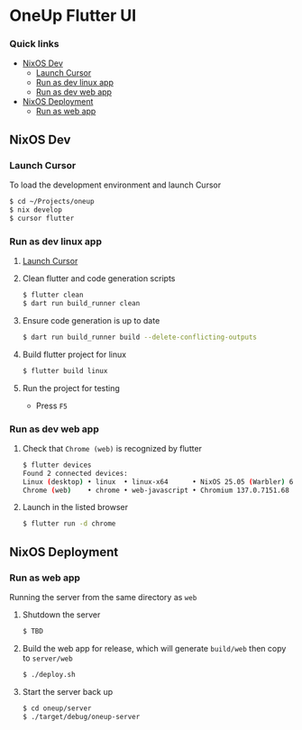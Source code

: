 # OneUp Flutter UI

### Quick links
* [NixOS Dev](#nixos-dev)
  * [Launch Cursor](#launch-cursor)
  * [Run as dev linux app](#run-as-dev-linux-app)
  * [Run as dev web app](#run-as-dev-web-app)
* [NixOS Deployment](#nixos-deployment)
  * [Run as web app](#run-as-web-app)
 
## NixOS Dev

### Launch Cursor
To load the development environment and launch Cursor
```bash
$ cd ~/Projects/oneup
$ nix develop
$ cursor flutter
```

### Run as dev linux app
1. [Launch Cursor](#launch-cursor)

2. Clean flutter and code generation scripts
   ```bash
   $ flutter clean
   $ dart run build_runner clean
   ```
3. Ensure code generation is up to date 
   ```bash
   $ dart run build_runner build --delete-conflicting-outputs
   ```
4. Build flutter project for linux
   ```bash
   $ flutter build linux
   ```
5. Run the project for testing
   * Press `F5`

### Run as dev web app
1. Check that `Chrome (web)` is recognized by flutter
   ```bash
   $ flutter devices
   Found 2 connected devices:
   Linux (desktop) • linux  • linux-x64      • NixOS 25.05 (Warbler) 6.6.64
   Chrome (web)    • chrome • web-javascript • Chromium 137.0.7151.68
   ```
2. Launch in the listed browser
   ```bash
   $ flutter run -d chrome
   ```

## NixOS Deployment

### Run as web app
Running the server from the same directory as `web`

1. Shutdown the server
   ```bash
   $ TBD
   ```
2. Build the web app for release, which will generate `build/web` then copy to `server/web`
   ```bash
   $ ./deploy.sh
   ```
3. Start the server back up
   ```bash
   $ cd oneup/server
   $ ./target/debug/oneup-server
   ```
